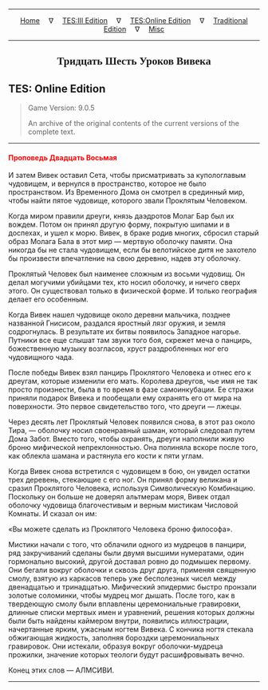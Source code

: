 
---

<!-- Jekyll Page Links -->

<center>
<a href="../../../../index.html">Home</a>
&emsp;&nabla;&emsp;
<a href="../../../index-tes3.html">TES:III Edition</a>
&emsp;&nabla;&emsp;
<a href="../../../index-teso.html">TES:Online Edition</a>
&emsp;&nabla;&emsp;
<a href="../../../index-traditional.html">Traditional Edition</a>
&emsp;&nabla;&emsp;
<a href="../../../index-misc.html">Misc</a>
</center>

<!-- Markdown Body Below: -->

---

<center>
<h2><span style="font-family:Georgia">Тридцать Шесть Уроков Вивека</span></h2>
</center>

## TES: Online Edition

> Game Version: 9.0.5
>
> An archive of the original contents of the current versions of the complete text.

---

#### <span style="color:red">Проповедь Двадцать Восьмая</span>

И затем Вивек оставил Сета, чтобы присматривать за купологлавым чудовищем, и вернулся в пространство, которое не было пространством. Из Временного Дома он смотрел в срединный мир, чтобы найти пятое чудовище, которого звали Проклятым Человеком.

Когда миром правили дреуги, князь даэдротов Молаг Бар был их вождем. Потом он принял другую форму, покрытую шипами и в доспехах, и ушел к морю. Вивек, в браке родив многих, сбросил старый образ Молага Бала в этот мир — мертвую оболочку памяти. Она никогда бы не стала чудовищем, если бы велотийское дитя не захотело бы произвести впечатление на свою деревню, надев эту оболочку.

Проклятый Человек был наименее сложным из восьми чудовищ. Он делал могучими убийцами тех, кто носил оболочку, и ничего сверх этого. Он существовал только в физической форме. И только география делает его особенным.

Когда Вивек нашел чудовище около деревни мальчика, позднее названной Гнисисом, раздался яростный лязг оружия, и земля содрогнулась. В результате их битвы появилось Западное нагорье. Путники все еще слышат там звуки того боя, скрежет меча о панцирь, божественную музыку возгласов, хруст раздробленных ног его чудовищного чада.

После победы Вивек взял панцирь Проклятого Человека и отнес его к дреугам, которые изменили его мать. Королева дреугов, чье имя не так просто произнести, была в то время в фазе самоинкубации. Ее стражи приняли подарок Вивека и пообещали ему охранять его от мира на поверхности. Это первое свидетельство того, что дреуги — лжецы.

Через десять лет Проклятый Человек появился снова, в этот раз около Тира, — оболочку носил своенравный шаман, который следовал путем Дома Забот. Вместо того, чтобы охранять, дреуги наполнили живую броню мифической непреклонностью. Она полиняла вскоре после того, как облекла шамана и растянула его кости к пяти углам.

Когда Вивек снова встретился с чудовищем в бою, он увидел остатки трех деревень, стекающие с его ног. Он принял форму великана и сразил Проклятого Человека, используя Символическую Комбинацию. Поскольку он больше не доверял альтмерам моря, Вивек отдал оболочку чудовища благочестивым и верным мистикам Числовой Комнаты. И сказал он им:

«Вы можете сделать из Проклятого Человека броню философа».

Мистики начали с того, что облачили одного из мудрецов в панцири, ряд закручиваний сделаны были двумя высшими нумератами, один гормонально высокий, другой доставал ровно до подмышек первому. Они бегали вокруг оболочки и сквозь друг друга, применяя священную смолу, взятую из каркасов теперь уже бесполезных чисел между двенадцатью и тринадцатью. Мифический эпидермис быстро пронзали золотые соломинки, чтобы мудрец мог дышать. После того, как в твердеющую смолу были вплавлены церемониальные гравировки, длинные списки мертвых имен и уравнений, решения которых должны были быть найдены каймером внутри, появились иллюстрации, начертанные ярким, ужасным ногтем Вивека. С кончика ногтя стекала обжигающая жидкость, заполняя бороздки церемониальных гравировок. Они истекали, образуя вокруг оболочки-мудреца прожилки, значение которых теологи будут расшифровывать вечно.

Конец этих слов — АЛМСИВИ.

---
